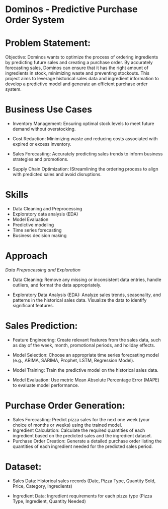 
# Dominos - Predictive Purchase Order System

# Problem Statement:

Objective:
 Dominos wants to optimize the process of ordering ingredients by predicting future sales and creating a purchase order.
 By accurately forecasting sales, Dominos can ensure that it has the right amount of ingredients in stock, minimizing waste and preventing stockouts.
 This project aims to leverage historical sales data and ingredient information to develop a predictive model and generate an efficient purchase order system.


# Business Use Cases

- Inventory Management: Ensuring optimal stock levels to meet future demand without overstocking.

- Cost Reduction: Minimizing waste and reducing costs associated with expired or excess inventory.

- Sales Forecasting: Accurately predicting sales trends to inform business strategies and promotions.

- Supply Chain Optimization: IStreamlining the ordering process to align with predicted sales and avoid disruptions.

# Skills
- Data Cleaning and Preprocessing
- Exploratory data analysis (EDA)
- Model Evaluation
- Predictive modeling
- Time series forecasting
- Business decision making


# Approach

*Data Preprocessing and Exploration*

- Data Cleaning: Remove any missing or inconsistent data entries, handle outliers, and format the data appropriately.

- Exploratory Data Analysis (EDA): Analyze sales trends, seasonality, and patterns in the historical sales data. Visualize the data to identify significant features.


 # Sales Prediction:

- Feature Engineering: Create relevant features from the sales data, such as day of the week, month, promotional periods, and holiday effects.

- Model Selection: Choose an appropriate time series forecasting model (e.g., ARIMA, SARIMA, Prophet, LSTM, Regression Model).

- Model Training: Train the predictive model on the historical sales data.

- Model Evaluation: Use metric Mean Absolute Percentage Error (MAPE) to evaluate model performance.

# Purchase Order Generation:

- Sales Forecasting: Predict pizza sales for the next one week (your choice of months or weeks) using the trained model.
- Ingredient Calculation:  Calculate the required quantities of each ingredient based on the predicted sales and the ingredient dataset.
- Purchase Order Creation: Generate a detailed purchase order listing the quantities of each ingredient needed for the predicted sales period.

# Dataset:

- Sales Data: Historical sales records (Date, Pizza Type, Quantity Sold, Price, Category, Ingredients)

- Ingredient Data: Ingredient requirements for each pizza type (Pizza Type, Ingredient, Quantity Needed)





